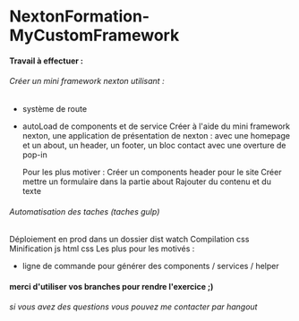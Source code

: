 # NextonFormation-MyCustomFramework

#### Travail à effectuer :
###### Créer un mini framework nexton utilisant :
  - système de route
  - autoLoad de components et de service
    Créer à l'aide du mini framework nexton, une application de présentation de nexton :
    avec une homepage et un about, un header, un footer, un bloc contact avec une overture de pop-in
    
    Pour les plus motiver :
    Créer un components header pour le site
    Créer mettre un formulaire dans la partie about
    Rajouter du contenu et du texte

###### Automatisation des taches (taches gulp)
  Déploiement en prod dans un dossier dist
  watch
  Compilation css
  Minification js html css
  Les plus pour les motivés :
  - ligne de commande pour générer des components / services / helper
  
#### merci d'utiliser vos branches pour rendre l'exercice ;)
  
###### si vous avez des questions vous pouvez me contacter par hangout
